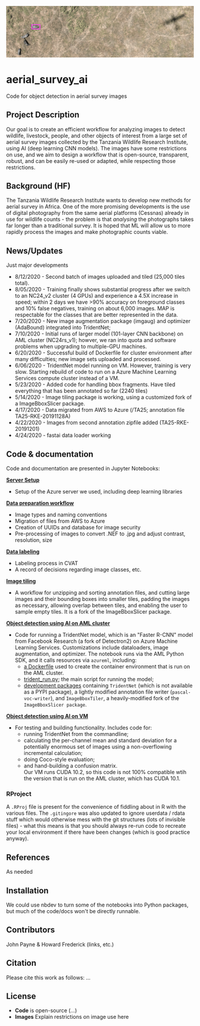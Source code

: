 ![Elephant herd and aircraft shadow](_media/banner1.png)

# aerial_survey_ai
Code for object detection in aerial survey images

## Project Description
Our goal is to create an efficient workflow for analyzing images to detect wildlife, livestock, people, and other objects of interest from a large set of aerial survey images collected by the Tanzania Wildlife Research Institute, using AI (deep learning CNN models).  The images have some restrictions on use, and we aim to design a workflow that is open-source, transparent, robust, and can be easily re-used or adapted, while respecting those restrictions.

## Background (HF)
The Tanzania Wildlife Research Institute wants to develop new methods for aerial survey in Africa. One of the more promising developments is the use of digital photography from the same aerial platforms (Cessnas) already in use for wildlife counts - the problem is that _analysing_ the photographs takes far longer than a traditional survey. It is hoped that ML will allow us to more rapidly process the images and make photographic counts viable.

## News/Updates
Just major developments
* 8/12/2020 - Second batch of images uploaded and tiled (25,000 tiles total).
* 8/05/2020 - Training finally shows substantial progress after we switch to an NC24_v2 cluster (4 GPUs) and experience a 4.5X increase in speed; within 2 days we have >90% accuracy on foreground classes and 10% false negatives, training on about 6,000 images.  MAP is respectable for the classes that are better represented in the data. 
* 7/20/2020 - New image augmentation package (imgaug) and optimizer (AdaBound) integrated into TridentNet;
* 7/10/2020 - Initial runs of larger model (101-layer CNN backbone) on AML cluster (NC24rs_v1); howver, we ran into quota and software problems when upgrading to multiple-GPU machines.
* 6/20/2020 - Successful build of Dockerfile for cluster environment after many difficulties; new image sets uploaded and processed.
* 6/06/2020 - TridentNet model running on VM. However, training is very slow. Starting rebuild of code to run on a Azure Machine Learning Services compute cluster instead of a VM.
* 5/23/2020 - Added code for handling bbox fragments.  Have tiled everything that has been annotated so far (2240 tiles)
* 5/14/2020 - Image tiling package is working, using a customized fork of a ImageBboxSlicer package.
* 4/17/2020 - Data migrated from AWS to Azure (/TA25; annotation file TA25-RKE-20191128A)
* 4/22/2020 - Images from second annotation zipfile added (TA25-RKE-20191201)
* 4/24/2020 - fastai data loader working

## Code & documentation
Code and documentation are presented in Jupyter Notebooks:

**[Server Setup](https://github.com/jcpayne/aerial_survey_ai/blob/master/server_setup.ipynb)**
- Setup of the Azure server we used, including deep learning libraries

**[Data preparation workflow](https://github.com/jcpayne/aerial_survey_ai/blob/master/data_preparation_workflow.ipynb)**
- Image types and naming conventions
- Migration of files from AWS to Azure
- Creation of UUIDs and database for image security
- Pre-processing of images to convert .NEF to .jpg and adjust contrast, resolution, size

**[Data labeling](https://github.com/jcpayne/aerial_survey_ai/blob/master/data_labeling.ipynb)**
- Labeling process in CVAT 
- A record of decisions regarding image classes, etc.

**[Image tiling](https://github.com/jcpayne/aerial_survey_ai/blob/master/image_tiling_v3.ipynb)**
- A workflow for unzipping and sorting annotation files, and cutting large images and their bounding boxes into smaller tiles, padding the images as necessary, allowing overlap between tiles, and enabling the user to sample empty tiles.  It is a fork of the ImageBboxSlicer package.

**[Object detection using AI on AML cluster](https://github.com/jcpayne/aerial_survey_ai/blob/master/aml-pipeline-run.ipynb)**
- Code for running a TridentNet model, which is an "Faster R-CNN" model from Facebook Research (a fork of Detectron2) on Azure Machine Learning Services.  Customizations include dataloaders, image augmentation, and optimizer.  The notebook runs via the AML Python SDK, and it calls resources via `azureml`, including:
    - [a Dockerfile](https://github.com/jcpayne/aerial_survey_ai/blob/master/resources/trident_run.py) used to create the container environment that is run on the AML cluster.
    - [trident_run.py](https://github.com/jcpayne/aerial_survey_ai/blob/master/trident_run.py); the main script for running the model;
    - [development packages](https://github.com/jcpayne/aerial_survey_ai/blob/master/dev_packages) containing `TridentNet` (which is not available as a PYPI package), a lightly modified annotation file writer (`pascal-voc-writer`), and `ImageBboxTiler`, a heavily-modified fork of the `ImageBboxSlicer package`.
    
**[Object detection using AI on VM](https://github.com/jcpayne/aerial_survey_ai/blob/master/trident_tz_on_vm.ipynb)**
- For testing and building functionality.  Includes code for:
    - running TridentNet from the commandline; 
    - calculating the per-channel mean and standard deviation for a potentially enormous set of images using a non-overflowing incremental calculation;
    - doing Coco-style evaluation;
    - and hand-building a confusion matrix.  
Our VM runs CUDA 10.2, so this code is not 100% compatible wtih the version that is run on the AML cluster, which has CUDA 10.1.

### RProject
A `.RProj` file is present for the convenience of fiddling about in R with the various files. The `.gitingore` was also updated to ignore userdata / rdata stuff which would otherwise mess with the git structures (lots of invisible files) - what this means is that you should always re-run code to recreate your local environment if there have been changes (which is good practice anyway).

## References
As needed

## Installation
We could use nbdev to turn some of the notebooks into Python packages, but much of the code/docs won't be directly runnable.

## Contributors
John Payne & Howard Frederick (links, etc.)

## Citation
Please cite this work as follows:
...

## License
- **Code** is open-source (...)
- **Images**  Explain restrictions on image use here
